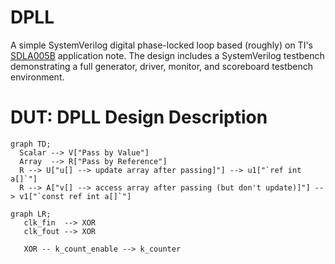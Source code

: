 # DPLL

A simple SystemVerilog digital phase-locked loop based (roughly) on TI's [SDLA005B](http://www.ti.com/lit/an/sdla005b/sdla005b.pdf) application note. The design includes a SystemVerilog testbench demonstrating a full generator, driver, monitor, and scoreboard testbench environment.

# DUT: DPLL Design Description

```mermaid
graph TD;
  Scalar --> V["Pass by Value"]
  Array  --> R["Pass by Reference"]
  R --> U["u[] --> update array after passing]"] --> u1["`ref int a[]`"]
  R --> A["v[] --> access array after passing (but don't update)]"] --> v1["`const ref int a[]`"]
```

```mermaid
graph LR;
   clk_fin  --> XOR
   clk_fout --> XOR

   XOR -- k_count_enable --> k_counter


```

